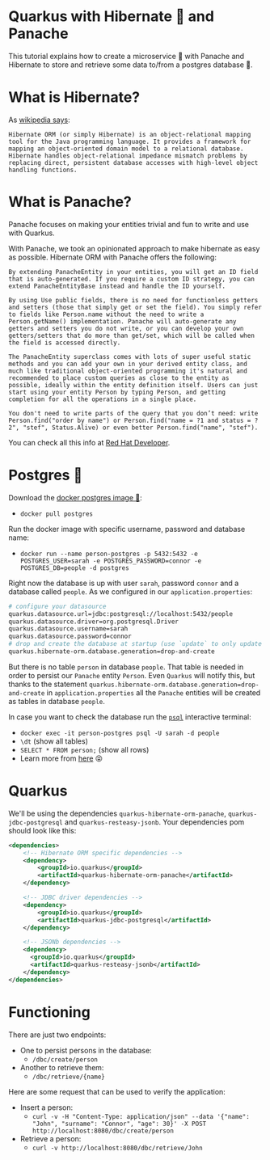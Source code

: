 # Quarkus with Hibernate :bear: and Panache 

This tutorial explains how to create a microservice :whale: with Panache and Hibernate to store and retrieve some data to/from a postgres database :elephant:.

# What is Hibernate?
As [wikipedia says](https://en.wikipedia.org/wiki/Hibernate_(framework)):
```
Hibernate ORM (or simply Hibernate) is an object-relational mapping tool for the Java programming language. It provides a framework for mapping an object-oriented domain model to a relational database. Hibernate handles object-relational impedance mismatch problems by replacing direct, persistent database accesses with high-level object handling functions. 
```
# What is Panache?
Panache focuses on making your entities trivial and fun to write and use with Quarkus.

With Panache, we took an opinionated approach to make hibernate as easy as possible. Hibernate ORM with Panache offers the following:

    By extending PanacheEntity in your entities, you will get an ID field that is auto-generated. If you require a custom ID strategy, you can extend PanacheEntityBase instead and handle the ID yourself.

    By using Use public fields, there is no need for functionless getters and setters (those that simply get or set the field). You simply refer to fields like Person.name without the need to write a Person.getName() implementation. Panache will auto-generate any getters and setters you do not write, or you can develop your own getters/setters that do more than get/set, which will be called when the field is accessed directly.

    The PanacheEntity superclass comes with lots of super useful static methods and you can add your own in your derived entity class, and much like traditional object-oriented programming it's natural and recommended to place custom queries as close to the entity as possible, ideally within the entity definition itself. Users can just start using your entity Person by typing Person, and getting completion for all the operations in a single place.

    You don't need to write parts of the query that you don’t need: write Person.find("order by name") or Person.find("name = ?1 and status = ?2", "stef", Status.Alive) or even better Person.find("name", "stef").

You can check all this info at [Red Hat Developer](https://developers.redhat.com/courses/quarkus/panache/).

# Postgres :elephant:

Download the [docker postgres image :elephant:](https://hub.docker.com/_/postgres):
 * `docker pull postgres`

Run the docker image with specific username, password and database name:
 * `docker run --name person-postgres -p 5432:5432 -e POSTGRES_USER=sarah -e POSTGRES_PASSWORD=connor -e POSTGRES_DB=people -d postgres`

Right now the database is up with user `sarah`, password `connor` and a database called `people`. As we configured in our `application.properties`:
```bash
# configure your datasource
quarkus.datasource.url=jdbc:postgresql://localhost:5432/people
quarkus.datasource.driver=org.postgresql.Driver
quarkus.datasource.username=sarah
quarkus.datasource.password=connor
# drop and create the database at startup (use `update` to only update the schema)
quarkus.hibernate-orm.database.generation=drop-and-create
```

 But there is no table `person` in database `people`. That table is needed in order to persist our `Panache` entity `Person`. Even `Quarkus` will notify this, but thanks to the statement `quarkus.hibernate-orm.database.generation=drop-and-create` in `application.properties` all the `Panache` entities will be created as tables in database `people`.

In case you want to check the database run the [`psql`](https://www.postgresql.org/docs/9.2/app-psql.html) interactive terminal:
 * `docker exec -it person-postgres psql -U sarah -d people`
 * `\dt` (show all tables)
 * `SELECT * FROM person;` (show all rows)
 * Learn more from [here](https://www.postgresql.org/docs/) :stuck_out_tongue_closed_eyes:

# Quarkus
We'll be using the dependencies `quarkus-hibernate-orm-panache`, `quarkus-jdbc-postgresql` and `quarkus-resteasy-jsonb`. Your dependencies pom should look like this:

```xml
<dependencies>
    <!-- Hibernate ORM specific dependencies -->
    <dependency>
        <groupId>io.quarkus</groupId>
        <artifactId>quarkus-hibernate-orm-panache</artifactId>
    </dependency>

    <!-- JDBC driver dependencies -->
    <dependency>
        <groupId>io.quarkus</groupId>
        <artifactId>quarkus-jdbc-postgresql</artifactId>
    </dependency>

    <!-- JSONb dependencies -->
    <dependency>
      <groupId>io.quarkus</groupId>
      <artifactId>quarkus-resteasy-jsonb</artifactId>
    </dependency>
</dependencies>
```

# Functioning

There are just two endpoints:
 * One to persist persons in the database:
   * `/dbc/create/person`
 * Another to retrieve them:
   * `/dbc/retrieve/{name}`

Here are some request that can be used to verify the application:
 * Insert a person:   
   * `curl -v -H "Content-Type: application/json" --data '{"name": "John", "surname": "Connor", "age": 30}' -X POST http://localhost:8080/dbc/create/person`
 * Retrieve a person:
    * `curl -v http://localhost:8080/dbc/retrieve/John`
